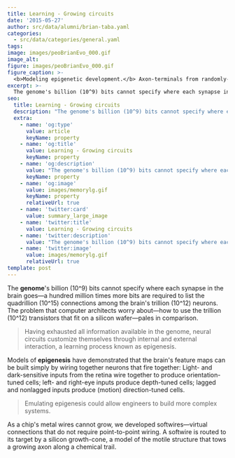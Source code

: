 ```yaml
---
title: Learning - Growing circuits
date: '2015-05-27'
author: src/data/alumni/brian-taba.yaml
categories:
  - src/data/categories/general.yaml
tags:
image: images/peoBrianEvo_000.gif
image_alt:
figure: images/peoBrianEvo_000.gif
figure_caption: >-
  <b>Modeling epigenetic development.</b> Axon-terminals from randomly-activated patches of retinal cells (top-left) excite tectal cells (top-right) to release neurotropin, a chemical that diffuses to nearby locations. Migrating up the neurotropin gradient, axons from neighboring retinal cells converge on neighboring tectal cells. Coloring retinal cells (bottom-left) and tracing the colors reveals a map forming in the tectum (bottom-right). This simulation was performed by a neuromorphic chip: electrons emulate neurotropin and softwires emulate axon-migration. [Brian Taba 2002]
excerpt: >-
  The genome's billion (10^9) bits cannot specify where each synapse in the brain goes—--a hundred million times more bits are required to list the quadrillion (10^15) connections among the brain's trillion (10^12) neurons
seo:
  title: Learning - Growing circuits
  description: "The genome's billion (10^9) bits cannot specify where each synapse in the brain goes."
  extra:
    - name: 'og:type'
      value: article
      keyName: property
    - name: 'og:title'
      value: Learning - Growing circuits
      keyName: property
    - name: 'og:description'
      value: "The genome's billion (10^9) bits cannot specify where each synapse in the brain goes."
      keyName: property
    - name: 'og:image'
      value: images/memorylg.gif
      keyName: property
      relativeUrl: true
    - name: 'twitter:card'
      value: summary_large_image
    - name: 'twitter:title'
      value: Learning - Growing circuits
    - name: 'twitter:description'
      value: "The genome's billion (10^9) bits cannot specify where each synapse in the brain goes."
    - name: 'twitter:image'
      value: images/memorylg.gif
      relativeUrl: true
template: post
---
```

The **genome**'s billion (10^9) bits cannot specify where each synapse in the brain goes—a hundred million times more bits are required to list the quadrillion (10^15) connections among the brain's trillion (10^12) neurons. The problem that computer architects worry about—how to use the trillion (10^12) transistors that fit on a silicon wafer—pales in comparison.

> Having exhausted all information available in the genome, neural circuits customize themselves through internal and external interaction, a learning process known as epigenesis.

Models of **epigenesis** have demonstrated that the brain's feature maps can be built simply by wiring together neurons that fire together: Light- and dark-sensitive inputs from the retina wire together to produce orientation-tuned cells; left- and right-eye inputs produce depth-tuned cells; lagged and nonlagged inputs produce (motion) direction-tuned cells.

> Emulating epigenesis could allow engineers to build more complex systems.

As a chip's metal wires cannot grow, we developed softwires—virtual connections that do not require point-to-point wiring. A softwire is routed to its target by a silicon growth-cone, a model of the motile structure that tows a growing axon along a chemical trail.
